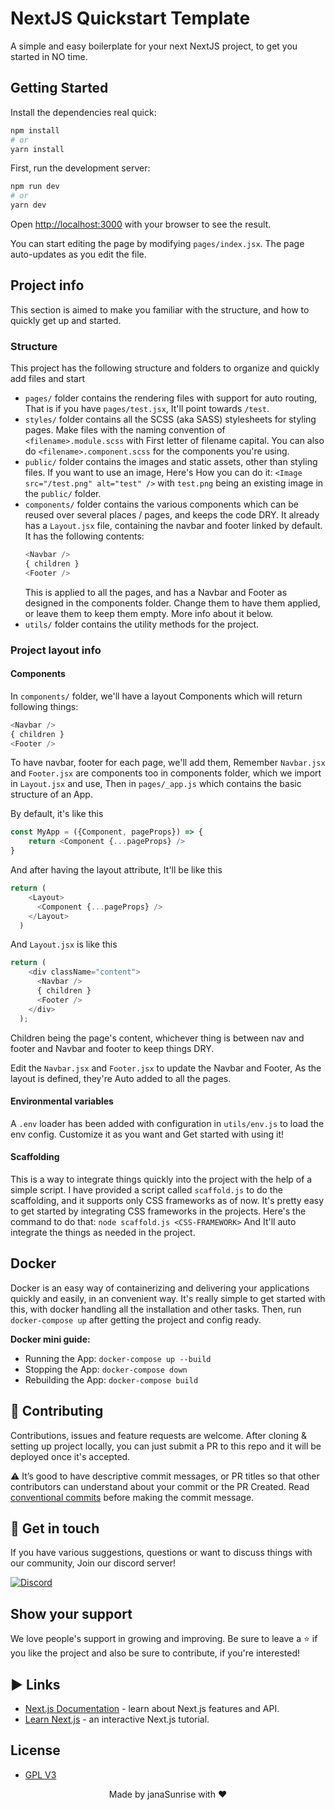 # NextJS Quickstart Template

A simple and easy boilerplate for your next NextJS project, to get you started in NO time.

## Getting Started

Install the dependencies real quick:

```bash
npm install
# or
yarn install
```

First, run the development server:

```bash
npm run dev
# or
yarn dev
```

Open [http://localhost:3000](http://localhost:3000) with your browser to see the result.

You can start editing the page by modifying `pages/index.jsx`. The page auto-updates as you edit the file.

## Project info

This section is aimed to make you familiar with the structure, and how to quickly get up and started.

### Structure

This project has the following structure and folders to organize and quickly add files and start

- `pages/` folder contains the rendering files with support for auto routing, That is if you have `pages/test.jsx`,
  It'll point towards `/test`.
- `styles/` folder contains all the SCSS (aka SASS) stylesheets for styling pages. Make files with the naming convention 
  of `<filename>.module.scss` with First letter of filename capital. You can also do `<filename>.component.scss` for
  the components you're using.
- `public/` folder contains the images and static assets, other than styling files. If you want to use an image, Here's 
  How you can do it: `<Image src="/test.png" alt="test" />` with `test.png` being an existing image in the `public/` 
  folder.
- `components/` folder contains the various components which can be reused over several places / pages, and keeps the 
  code DRY. It already has a `Layout.jsx` file, containing the navbar and footer linked by default.
  It has the following contents:
  ```js
  <Navbar />
  { children }
  <Footer />
  ```
  This is applied to all the pages, and has a Navbar and Footer as designed in the components folder. Change them to 
  have them applied, or leave them to keep them empty. More info about it below.
- `utils/` folder contains the utility methods for the project. 

### Project layout info

#### Components

In `components/` folder, we'll have a layout Components which will return following things:
```js
<Navbar />
{ children }
<Footer />
```

To have navbar, footer for each page, we'll add them, Remember `Navbar.jsx` and `Footer.jsx` are
components too in components folder, which we import in `Layout.jsx` and use, Then in `pages/_app.js`
which contains the basic structure of an App.

By default, it's like this

```js
const MyApp = ({Component, pageProps}) => {
    return <Component {...pageProps} />
}
```

And after having the layout attribute, It'll be like this
```js
return (
    <Layout>
      <Component {...pageProps} />
    </Layout>
  )
```

And `Layout.jsx` is like this
```js
return (
    <div className="content">
      <Navbar />
      { children }
      <Footer />
    </div>
  );
```

Children being the page's content, whichever thing is between nav and footer and Navbar and
footer to keep things DRY.

Edit the `Navbar.jsx` and `Footer.jsx` to update the Navbar and Footer, As the layout is defined,
they're Auto added to all the pages.

#### Environmental variables

A `.env` loader has been added with configuration in `utils/env.js` to load the env config. Customize it as you want and
Get started with using it!

#### Scaffolding

This is a way to integrate things quickly into the project with the help of a simple script. I have provided a script
called `scaffold.js` to do the scaffolding, and it supports only CSS frameworks as of now. It's pretty easy to get 
started by integrating CSS frameworks in the projects. Here's the command to do that: `node scaffold.js <CSS-FRAMEWORK>`
And It'll auto integrate the things as needed in the project.
  
## Docker

Docker is an easy way of containerizing and delivering your applications quickly and easily, in an
convenient way. It's really simple to get started with this, with docker handling all the installation
and other tasks. Then, run `docker-compose up` after getting the project and config ready.

**Docker mini guide:**

- Running the App: `docker-compose up --build`
- Stopping the App: `docker-compose down`
- Rebuilding the App: `docker-compose build`

## 🤝 Contributing

Contributions, issues and feature requests are welcome. After cloning & setting up project locally, you can just submit
a PR to this repo and it will be deployed once it's accepted.

⚠️ It’s good to have descriptive commit messages, or PR titles so that other contributors can understand about your
commit or the PR Created. Read [conventional commits](https://www.conventionalcommits.org/en/v1.0.0-beta.3/) before
making the commit message.

## 💬 Get in touch

If you have various suggestions, questions or want to discuss things with our community, Join our discord server!

[![Discord](https://discordapp.com/api/guilds/695008516590534758/widget.png?style=shield)](https://discord.gg/cSC5ZZwYGQ)

## Show your support

We love people's support in growing and improving. Be sure to leave a ⭐️ if you like the project and also be sure to
contribute, if you're interested!

## ▶ Links

- [Next.js Documentation](https://nextjs.org/docs) - learn about Next.js features and API.
- [Learn Next.js](https://nextjs.org/learn) - an interactive Next.js tutorial.

## License

- [GPL V3](https://github.com/janaSunrise/nextjs-quickstart-template/blob/main/LICENSE)

<p align="center">Made by janaSunrise with ❤</p>
